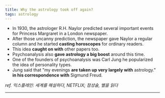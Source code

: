```yaml
---
title: Why the astrology took off again?
tags: astrology
---
```


- In 1930, the astrologer R.H. Naylor predicted several important events for Princess Margraret in a London newspaper.
- After those uncanny prediction, the newspaper gave Naylor a regular column and he started **casting horoscopes** for ordinary readers.
- This idea **caught on with** other papers too.
- Psychoanalysis also **gave astrology a big boost** around this time.
- One of the founders of psychoanalysis was Carl Jung he popularized the idea of personality types.
- Jung said that "my evenings **are taken up very largely with** astrology." **in his correspondence with** Sigmund Freud.

*ref. 익스플레인: 세계를 해설하다, NETFLIX; 점성술, 별을 읽다*

---
